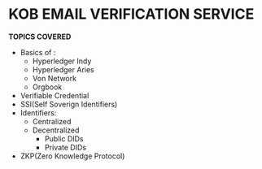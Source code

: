 


# **KOB EMAIL VERIFICATION SERVICE**

**TOPICS COVERED**
* Basics of :
   * Hyperledger Indy 
   * Hyperledger Aries
   * Von Network
   * Orgbook
 * Verifiable Credential
 * SSI(Self Soverign Identifiers)
 * Identifiers:
      * Centralized
      * Decentralized
         * Public DIDs
         * Private DIDs
 * ZKP(Zero Knowledge Protocol)
